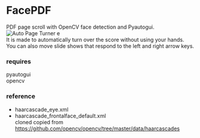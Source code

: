 # FacePDF
PDF page scroll with OpenCV face detection and Pyautogui.<br>
![Auto Page Turner e](https://user-images.githubusercontent.com/38092328/139255106-08f1ba6f-f5fb-4ad0-9242-e9a1e37e1d4e.png)<br>
It is made to automatically turn over the score without using your hands.<br>
You can also move slide shows that respond to the left and right arrow keys.<br>
### requires
pyautogui<br>
opencv<br>
### reference
* haarcascade_eye.xml<br>
* haarcascade_frontalface_default.xml<br>
cloned copied from https://github.com/opencv/opencv/tree/master/data/haarcascades<br>
